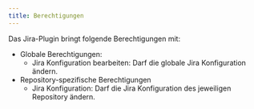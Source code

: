 ```yaml
---
title: Berechtigungen
---
```

Das Jira-Plugin bringt folgende Berechtigungen mit: 

* Globale Berechtigungen:
    * Jira Konfiguration bearbeiten: Darf die globale Jira Konfiguration ändern.
* Repository-spezifische Berechtigungen
    * Jira Konfiguration: Darf die Jira Konfiguration des jeweiligen Repository ändern.
